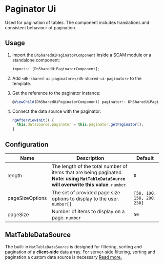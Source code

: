 # Paginator Ui

Used for pagination of tables. The component includes translations and consistent behaviour of pagination.

## Usage

1. Import the `DhSharedUiPaginatorComponent` inside a SCAM module or a standalone component:

   ```ts
   imports: [DhSharedUiPaginatorComponent];
   ```

2. Add `<dh-shared-ui-paginator></dh-shared-ui-paginator>` to the template.

3. Get the reference to the paginator instance:

   ```ts
   @ViewChild(DhSharedUiPaginatorComponent) paginator!: DhSharedUiPaginatorComponent;
   ```

4. Connect the data source with the paginator:

   ```ts
   ngAfterViewInit() {
     this.dataSource.paginator = this.paginator.getPaginator();
   }
   ```

## Configuration

| Name            | Description                                                                                                                                | Default                    |
| --------------- | ------------------------------------------------------------------------------------------------------------------------------------------ | -------------------------- |
| length          | The length of the total number of items that are being paginated. **Note: using `MatTableDataSource` will overwrite this value**. `number` | `0`                        |
| pageSizeOptions | The set of provided page size options to display to the user. `number[]`                                                                   | `[50, 100, 150, 200, 250]` |
| pageSize        | Number of items to display on a page. `number`                                                                                             | `50`                       |

## MatTableDataSource

The built-in `MatTableDataSource` is designed for filtering, sorting and pagination of a **client-side** data array.
For server-side filtering, sorting and pagination a custom data source is necessary [Read more.](https://blog.angular-university.io/angular-material-data-table)
